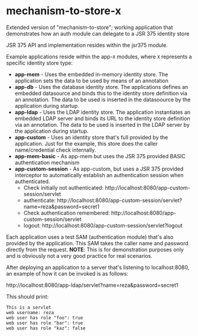 # mechanism-to-store-x
Extended version of "mechanism-to-store"; working application that demonstrates how an auth module can delegate to a JSR 375 identity store

JSR 375 API and implementation resides within the jsr375 module.

Example applications reside within the app-`X` modules, where `X` represents a specific identity store type:

* **app-mem** - Uses the embedded in-memory identity store. The application sets the data to be used by means of an annotation
* **app-db**  - Uses the database identity store. The applications defines an embedded datasource and binds this to the identity store definition via an annotation. The data to be used is inserted in the datasoource by the application during startup.
* **app-ldap** - Uses the LDAP identity store. The application instantiates an embedded LDAP server and binds its URL to the identity store definition via an annotation. The data to be used is inserted in the LDAP server by the application during startup.
* **app-custom** - Uses an identity store that's full provided by the application. Just for the example, this store does the caller name/credential check internally.
* **app-mem-basic** - As app-mem but uses the JSR 375 provided BASIC authentication mechanism
* **app-custom-session** - As app-custom, but uses a JSR 375 provided interceptor to automatically establish an authentication session when authenticated. 
  * Check initially not authenticated: http://localhost:8080/app-custom-session/servlet
  * authenticate: http://localhost:8080/app-custom-session/servlet?name=reza&password=secret1
  * Check authentication remembered: http://localhost:8080/app-custom-session/servlet
  * logout: http://localhost:8080/app-custom-session/servlet?logout

Each application uses a test SAM (authentication module) that's also provided by the application. This SAM takes the caller name and password directly from the request. **NOTE**: This is for demonstration purposes only and is obviously not a very good practice for real scenarios.

After deploying an application to a server that's listening to localhost:8080, an example of how it can be invoked is as follows:

http://localhost:8080/app-ldap/servlet?name=reza&password=secret1

This should print:

    This is a servlet 
    web username: reza
    web user has role "foo": true
    web user has role "bar": true
    web user has role "kaz": false

    